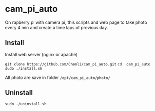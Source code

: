 # cam_pi_auto
On rapberry pi with camera pi, this scripts and web page to take photo every 4 min and create a time laps of previous day.

## Install
Install web server (nginx or apache)

```git clone https://github.com/Chonli/cam_pi_auto.git```
```cd  cam_pi_auto```
```sudo ./install.sh ```

All photo are save in folder ```/opt/cam_pi_auto/photo/```

## Uninstall
```sudo ./uninstall.sh ```
